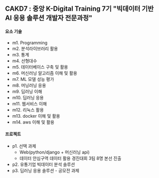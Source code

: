 ## CAKD7 : 중앙 K-Digital Training 7기 "빅데이터 기반 AI 응용 솔루션 개발자 전문과정" 

#### 요소 기술

- m1. Programming
- m2. 분석라이브러리 활용
- m3. 통계
- m4. 선형대수
- m5. 데이터베이스 구축 및 활용
- m6. 머신러닝 알고리즘 이해 및 활용
- m7. ML 모델 성능 평가
- m8. 머닝러닝 응용
- m9. 딥러닝 이해 
- m10. 딥러닝 응용
- m11. 웹서비스 이해
- m12. 리눅스 활용
- m13. docker 이해 및 활용
- m14. aws 이해 및 활용

#### 프로젝트

- p1. 선택 과제
  - Web(python/django + 머신러닝 api)
  - 데이터 안심구역 데이터 활용 경진대회 3팀 8명 본선 진출 
- p2. 유통기업 빅데이터 분석 솔루션
- p3. 딥러닝 응용 솔루션 - 공모전 과제

